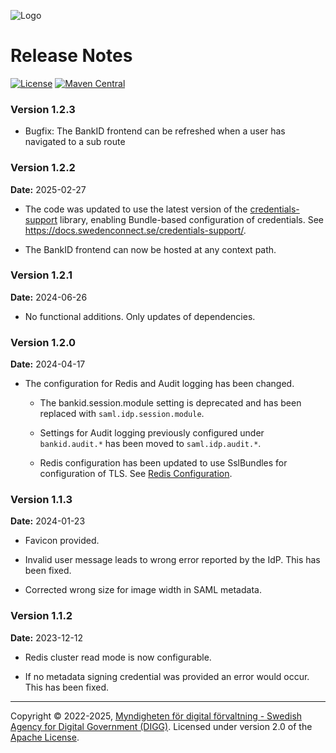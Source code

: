 ![Logo](images/sweden-connect.png)

# Release Notes

[![License](https://img.shields.io/badge/License-Apache%202.0-blue.svg)](https://opensource.org/licenses/Apache-2.0) [![Maven Central](https://maven-badges.herokuapp.com/maven-central/se.swedenconnect.bankid/bankid-idp/badge.svg)](https://maven-badges.herokuapp.com/maven-central/se.swedenconnect.bankid/bankid-idp)

### Version 1.2.3

- Bugfix: The BankID frontend can be refreshed when a user has navigated to a sub route


### Version 1.2.2

**Date:** 2025-02-27

- The code was updated to use the latest version of the [credentials-support](https://github.com/swedenconnect/credentials-support) library, enabling Bundle-based configuration of credentials. See https://docs.swedenconnect.se/credentials-support/.

- The BankID frontend can now be hosted at any context path.

### Version 1.2.1

**Date:** 2024-06-26

- No functional additions. Only updates of dependencies.

### Version 1.2.0

**Date:** 2024-04-17

- The configuration for Redis and Audit logging has been changed.

	- The bankid.session.module setting is deprecated and has been replaced with `saml.idp.session.module`.

	- Settings for Audit logging previously configured under `bankid.audit.*` has been moved to `saml.idp.audit.*`.

	- Redis configuration has been updated to use SslBundles for configuration of TLS. See [Redis Configuration](https://docs.swedenconnect.se/bankid-saml-idp/configuration.html#redis-configuration).

### Version 1.1.3

**Date:** 2024-01-23

- Favicon provided.

- Invalid user message leads to wrong error reported by the IdP. This has been fixed.

- Corrected wrong size for image width in SAML metadata.

### Version 1.1.2

**Date:** 2023-12-12

- Redis cluster read mode is now configurable.

- If no metadata signing credential was provided an error would occur. This has been fixed.

----

Copyright &copy;
2022-2025, [Myndigheten för digital förvaltning - Swedish Agency for Digital Government (DIGG)](http://www.digg.se).
Licensed under version 2.0 of the [Apache License](http://www.apache.org/licenses/LICENSE-2.0).
